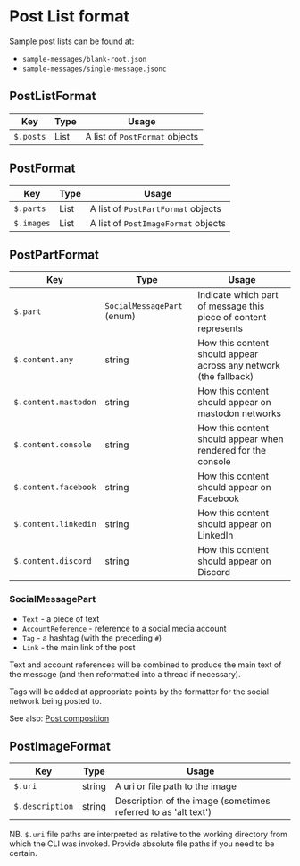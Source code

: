 # Post List format

Sample post lists can be found at:

* `sample-messages/blank-root.json`
* `sample-messages/single-message.jsonc`

## PostListFormat

| Key | Type | Usage |
|-|-|-|
| `$.posts` | List | A list of `PostFormat` objects |


## PostFormat

| Key | Type | Usage |
|-|-|-|
| `$.parts` | List | A list of `PostPartFormat` objects |
| `$.images` | List | A list of `PostImageFormat` objects |

## PostPartFormat

| Key | Type | Usage |
|-|-|-|
| `$.part` | `SocialMessagePart` (enum) | Indicate which part of message this piece of content represents |
| `$.content.any` | string | How this content should appear across any network (the fallback) |
| `$.content.mastodon` | string | How this content should appear on mastodon networks |
| `$.content.console` | string | How this content should appear when rendered for the console |
| `$.content.facebook` | string | How this content should appear on Facebook |
| `$.content.linkedin` | string | How this content should appear on LinkedIn |
| `$.content.discord` | string | How this content should appear on Discord |

### SocialMessagePart

* `Text` - a piece of text
* `AccountReference` - reference to a social media account
* `Tag` - a hashtag (with the preceding `#`)
* `Link` - the main link of the post

Text and account references will be combined to produce the main text of the message (and then reformatted into a thread if necessary).

Tags will be added at appropriate points by the formatter for the social network being posted to.

See also: [Post composition](post-composition.md)

## PostImageFormat

| Key | Type | Usage |
|-|-|-|
| `$.uri` | string | A uri or file path to the image |
| `$.description` | string | Description of the image (sometimes referred to as 'alt text') |

NB. `$.uri` file paths are interpreted as relative to the working directory from which the CLI was invoked. Provide absolute file paths if you need to be certain.
